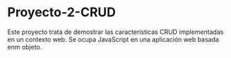 # Proyecto-2-CRUD
Este proyecto trata de demostrar las características CRUD implementadas en un contexto web. Se ocupa JavaScript en una aplicación web basada enm objeto.